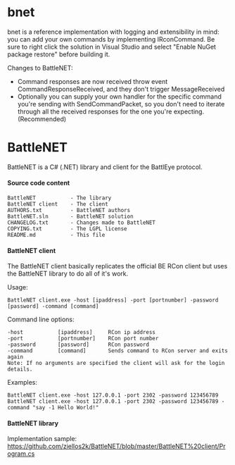 # bnet #
bnet is a reference implementation with logging and extensibility in mind: you can add your own commands by implementing IRconCommand.
Be sure to right click the solution in Visual Studio and select "Enable NuGet package restore" before building it.

Changes to BattleNET:
* Command responses are now received throw event CommandResponseReceived, and they don't trigger MessageReceived
* Optionally you can supply your own handler for the specific command you're sending with SendCommandPacket, so you don't need to iterate through all the received responses for the one you're expecting. (Recommended)

# BattleNET #

BattleNET is a C# (.NET) library and client for the BattlEye protocol.

#### Source code content ####

```
BattleNET           - The library
BattleNET client    - The client
AUTHORS.txt         - BattleNET authors
BattleNET.sln       - BattleNET solution
CHANGELOG.txt       - Changes made to BattleNET
COPYING.txt         - The LGPL license
README.md           - This file
```

#### BattleNET client ####

The BattleNET client basically replicates the official BE RCon client but uses the BattleNET library to do all of it's work.

Usage:

```
BattleNET client.exe -host [ipaddress] -port [portnumber] -password [password] -command [command]
```
Command line options:
```
-host           [ipaddress]     RCon ip address
-port           [portnumber]    RCon port number
-password       [password]      RCon password
-command        [command]       Sends command to RCon server and exits again
Note: If no arguments are specified the client will ask for the login details.
```

Examples:

```
BattleNET client.exe -host 127.0.0.1 -port 2302 -password 123456789
BattleNET client.exe -host 127.0.0.1 -port 2302 -password 123456789 -command "say -1 Hello World!"
```

#### BattleNET library ####

Implementation sample:
https://github.com/ziellos2k/BattleNET/blob/master/BattleNET%20client/Program.cs

